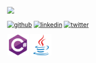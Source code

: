 ![](https://bigumigu.com/wp-content/uploads/2015/01/2015-01-06-1420532535-2071510041.gif)




[<img src='https://cdn.jsdelivr.net/npm/simple-icons@3.0.1/icons/github.svg' alt='github' height='40'>](https://github.com/Batuhancomert) [<img src='https://cdn.jsdelivr.net/npm/simple-icons@3.0.1/icons/linkedin.svg' alt='linkedin' height='40'>](https://www.linkedin.com/in/https://www.linkedin.com/in/batuhan-c%C3%B6mert-47139620b//) [<img src='https://cdn.jsdelivr.net/npm/simple-icons@3.0.1/icons/twitter.svg' alt='twitter' height='40'>](https://twitter.com/https://twitter.com/home)  

<img src='https://raw.githubusercontent.com/devicons/devicon/7a4ca8aa871d6dca81691e018d31eed89cb70a76/icons/csharp/csharp-original.svg' height='50'> <img src='https://raw.githubusercontent.com/devicons/devicon/7a4ca8aa871d6dca81691e018d31eed89cb70a76/icons/java/java-original.svg' height='50'>
